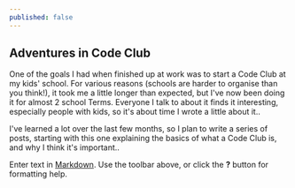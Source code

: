 ```yaml
---
published: false
---
```

## Adventures in Code Club

One of the goals I had when finished up at work was to start a Code Club at my kids' school. For various reasons (schools are harder to organise than you think!), it took me a little longer than expected, but I've now been doing it for almost 2 school Terms. Everyone I talk to about it finds it interesting, especially people with kids, so it's about time I wrote a little about it..

I've learned a lot over the last few months, so I plan to write a series of posts, starting with this one explaining the basics of what a Code Club is, and why I think it's important..


Enter text in [Markdown](http://daringfireball.net/projects/markdown/). Use the toolbar above, or click the **?** button for formatting help.
